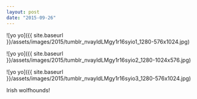 ```yaml
---
layout: post
date: "2015-09-26"
---
```


![yo yo]({{ site.baseurl }}/assets/images/2015/tumblr_nvayldLMgy1r16syio1_1280-576x1024.jpg)

![yo yo]({{ site.baseurl }}/assets/images/2015/tumblr_nvayldLMgy1r16syio2_1280-1024x576.jpg)

![yo yo]({{ site.baseurl }}/assets/images/2015/tumblr_nvayldLMgy1r16syio3_1280-576x1024.jpg)

Irish wolfhounds!
